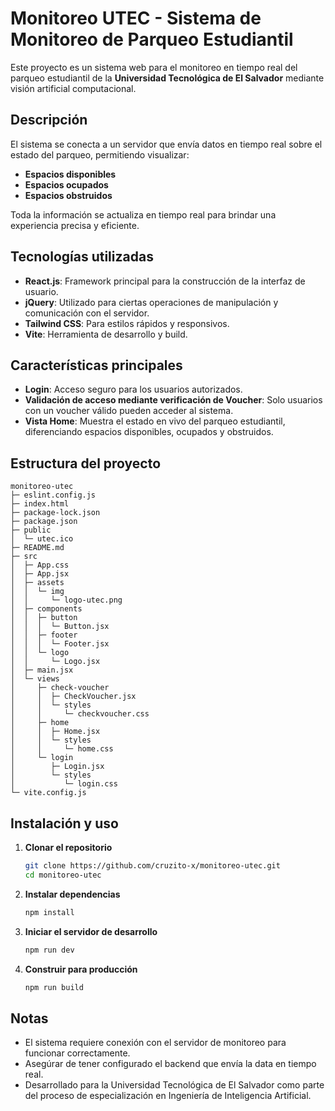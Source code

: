 # Monitoreo UTEC - Sistema de Monitoreo de Parqueo Estudiantil

Este proyecto es un sistema web para el monitoreo en tiempo real del parqueo estudiantil de la **Universidad Tecnológica de El Salvador** mediante visión artificial computacional.

## Descripción

El sistema se conecta a un servidor que envía datos en tiempo real sobre el estado del parqueo, permitiendo visualizar:

- **Espacios disponibles**
- **Espacios ocupados**
- **Espacios obstruidos**

Toda la información se actualiza en tiempo real para brindar una experiencia precisa y eficiente.

## Tecnologías utilizadas

- **React.js**: Framework principal para la construcción de la interfaz de usuario.
- **jQuery**: Utilizado para ciertas operaciones de manipulación y comunicación con el servidor.
- **Tailwind CSS**: Para estilos rápidos y responsivos.
- **Vite**: Herramienta de desarrollo y build.

## Características principales

- **Login**: Acceso seguro para los usuarios autorizados.
- **Validación de acceso mediante verificación de Voucher**: Solo usuarios con un voucher válido pueden acceder al sistema.
- **Vista Home**: Muestra el estado en vivo del parqueo estudiantil, diferenciando espacios disponibles, ocupados y obstruidos.

## Estructura del proyecto

```
monitoreo-utec
├─ eslint.config.js
├─ index.html
├─ package-lock.json
├─ package.json
├─ public
│  └─ utec.ico
├─ README.md
├─ src
│  ├─ App.css
│  ├─ App.jsx
│  ├─ assets
│  │  └─ img
│  │     └─ logo-utec.png
│  ├─ components
│  │  ├─ button
│  │  │  └─ Button.jsx
│  │  ├─ footer
│  │  │  └─ Footer.jsx
│  │  └─ logo
│  │     └─ Logo.jsx
│  ├─ main.jsx
│  └─ views
│     ├─ check-voucher
│     │  ├─ CheckVoucher.jsx
│     │  └─ styles
│     │     └─ checkvoucher.css
│     ├─ home
│     │  ├─ Home.jsx
│     │  └─ styles
│     │     └─ home.css
│     └─ login
│        ├─ Login.jsx
│        └─ styles
│           └─ login.css
└─ vite.config.js

```

## Instalación y uso

1. **Clonar el repositorio**
   ```sh
   git clone https://github.com/cruzito-x/monitoreo-utec.git
   cd monitoreo-utec
   ```
2. **Instalar dependencias**
   ```sh
   npm install
   ```
3. **Iniciar el servidor de desarrollo**
   ```sh
   npm run dev
   ```
4. **Construir para producción**
   ```sh
   npm run build
   ```

## Notas

- El sistema requiere conexión con el servidor de monitoreo para funcionar correctamente.
- Asegúrar de tener configurado el backend que envía la data en tiempo real.
- Desarrollado para la Universidad Tecnológica de El Salvador como parte del proceso de especialización en Ingeniería de Inteligencia Artificial.
